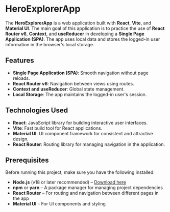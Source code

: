# HeroExplorerApp

The **HeroExplorerApp** is a web application built with **React**, **Vite**, and **Material UI**. The main goal of this application is to practice the use of **React Router v6**, **Context**, and **useReducer** in developing a **Single Page Application (SPA)**. The app uses local data and stores the logged-in user information in the browser's local storage.

## Features

- **Single Page Application (SPA)**: Smooth navigation without page reloads.
- **React Router v6**: Navigation between views using routes.
- **Context and useReducer**: Global state management.
- **Local Storage**: The app maintains the logged-in user's session.

## Technologies Used

- **React**: JavaScript library for building interactive user interfaces.
- **Vite**: Fast build tool for React applications.
- **Material UI**: UI component framework for consistent and attractive design.
- **React Router**: Routing library for managing navigation in the application.

## Prerequisites

Before running this project, make sure you have the following installed:

- **Node.js** (v18 or later recommended) – [Download here](https://nodejs.org/)
- **npm** or **yarn** – A package manager for managing project dependencies
- **React Router** – For routing and navigation between different pages in the app
- **Material UI** – For UI components and styling